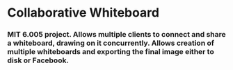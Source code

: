 # Collaborative Whiteboard

### MIT 6.005 project. Allows multiple clients to connect and share a whiteboard, drawing on it concurrently. Allows creation of multiple whiteboards and exporting the final image either to disk or Facebook.
